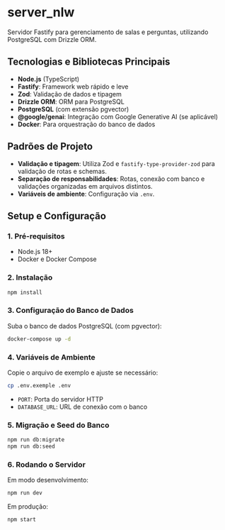 # server_nlw

Servidor Fastify para gerenciamento de salas e perguntas, utilizando PostgreSQL com Drizzle ORM.

## Tecnologias e Bibliotecas Principais

- **Node.js** (TypeScript)
- **Fastify**: Framework web rápido e leve
- **Zod**: Validação de dados e tipagem
- **Drizzle ORM**: ORM para PostgreSQL
- **PostgreSQL** (com extensão pgvector)
- **@google/genai**: Integração com Google Generative AI (se aplicável)
- **Docker**: Para orquestração do banco de dados

## Padrões de Projeto

- **Validação e tipagem**: Utiliza Zod e `fastify-type-provider-zod` para validação de rotas e schemas.
- **Separação de responsabilidades**: Rotas, conexão com banco e validações organizadas em arquivos distintos.
- **Variáveis de ambiente**: Configuração via `.env`.

## Setup e Configuração

### 1. Pré-requisitos

- Node.js 18+
- Docker e Docker Compose

### 2. Instalação

```bash
npm install
```

### 3. Configuração do Banco de Dados

Suba o banco de dados PostgreSQL (com pgvector):

```bash
docker-compose up -d
```

### 4. Variáveis de Ambiente

Copie o arquivo de exemplo e ajuste se necessário:

```bash
cp .env.exemple .env
```

- `PORT`: Porta do servidor HTTP
- `DATABASE_URL`: URL de conexão com o banco

### 5. Migração e Seed do Banco

```bash
npm run db:migrate
npm run db:seed
```

### 6. Rodando o Servidor

Em modo desenvolvimento:

```bash
npm run dev
```

Em produção:

```bash
npm start
```
